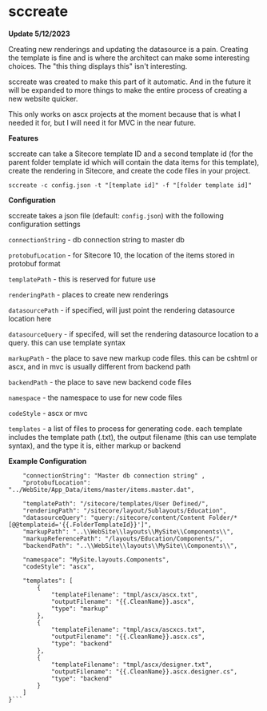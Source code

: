 # sccreate


**Update 5/12/2023**

Creating new renderings and updating the datasource is a pain. Creating the template is fine and is where the architect can make some interesting choices. The "this thing displays this" isn't interesting.

sccreate was created to make this part of it automatic. And in the future it will be expanded to more things to make the entire process of creating a new website quicker.

This only works on ascx projects at the moment because that is what I needed it for, but I will need it for MVC in the near future.

**Features**

sccreate can take a Sitecore template ID and a second template id (for the parent folder template id which will contain the data items for this template), create the rendering in Sitecore, and create the code files in your project.

`sccreate -c config.json -t "[template id]" -f "[folder template id]"`

**Configuration**

sccreate takes a json file (default: `config.json`) with the following configuration settings

`connectionString` - db connection string to master db

`protobufLocation` - for Sitecore 10, the location of the items stored in protobuf format

`templatePath` - this is reserved for future use

`renderingPath` - places to create new renderings

`datasourcePath` - if specified, will just point the rendering datasource location here

`datasourceQuery` - if specifed, will set the rendering datasource location to a query. this can use template syntax

`markupPath` - the place to save new markup code files. this can be cshtml or ascx, and in mvc is usually different from backend path

`backendPath` - the place to save new backend code files

`namespace` - the namespace to use for new code files

`codeStyle` - ascx or mvc

`templates` - a list of files to process for generating code. each template includes the template path (.txt), the output filename (this can use template syntax), and the type it is, either markup or backend

**Example Configuration**

```{ 
    "connectionString": "Master db connection string" ,
    "protobufLocation": "../WebSite/App_Data/items/master/items.master.dat",

    "templatePath": "/sitecore/templates/User Defined/",
    "renderingPath": "/sitecore/layout/Sublayouts/Education",
    "datasourceQuery": "query:/sitecore/content/Content Folder/*[@@templateid='{{.FolderTemplateId}}']",
    "markupPath": "..\\WebSite\\layouts\\MySite\\Components\\",
    "markupReferencePath": "/layouts/Education/Components/",
    "backendPath": "..\\WebSite\\layouts\\MySite\\Components\\",

    "namespace": "MySite.layouts.Components",
    "codeStyle": "ascx",

    "templates": [
        {
            "templateFilename": "tmpl/ascx/ascx.txt",
            "outputFilename": "{{.CleanName}}.ascx",
            "type": "markup"
        },
        {
            "templateFilename": "tmpl/ascx/ascxcs.txt",
            "outputFilename": "{{.CleanName}}.ascx.cs",
            "type": "backend"
        },
        {
            "templateFilename": "tmpl/ascx/designer.txt",
            "outputFilename": "{{.CleanName}}.ascx.designer.cs",
            "type": "backend"
        }
    ]
}```